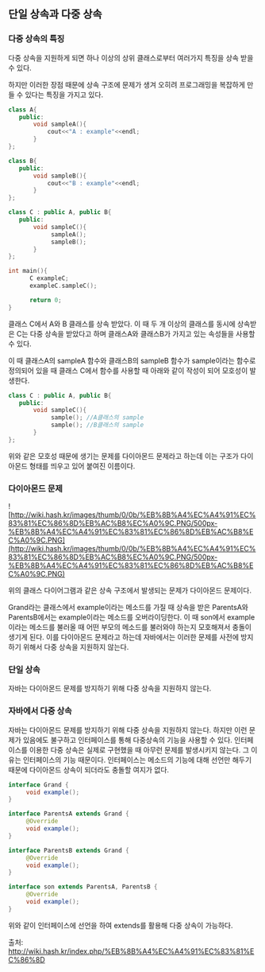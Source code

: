 ## 단일 상속과 다중 상속

### 다중 상속의 특징
다중 상속을 지원하게 되면 하나 이상의 상위 클래스로부터 여러가지 특징을 상속 받을 수 있다. 

하지만 이러한 장점 때문에 상속 구조에 문제가 생겨 오히려 프로그래밍을 복잡하게 만들 수 있다는 특징을 가지고 있다.

```cpp
class A{
   public:
       void sampleA(){
           cout<<"A : example"<<endl;
       }
};

class B{
   public:
       void sampleB(){
           cout<<"B : example"<<endl;
       }
};

class C : public A, public B{
   public:
       void sampleC(){
            sampleA();
            sampleB();
       }
};

int main(){
      C exampleC;
      exampleC.sampleC();

      return 0;
}

```

클래스 C에서 A와 B 클래스를 상속 받았다. 이 때 두 개 이상의 클래스를 동시에 상속받은 C는 다중 상속을 받았다고 하며 클래스A와 클래스B가 가지고 있는 속성들을 사용할 수 있다.

이 때 클래스A의 sampleA 함수와 클래스B의 sampleB 함수가 sample이라는 함수로 정의되어 있을 때 클래스 C에서 함수를 사용할 때 아래와 같이 작성이 되어 모호성이 발생한다.

```cpp
class C : public A, public B{
   public:
       void sampleC(){
            sample(); //A클래스의 sample
            sample(); //B클래스의 sample
       }
};
```

위와 같은 모호성 때문에 생기는 문제를 다이아몬드 문제라고 하는데 이는 구조가 다이아몬드 형태를 띄우고 있어 붙여진 이름이다.

### **다이아몬드 문제**

![http://wiki.hash.kr/images/thumb/0/0b/%EB%8B%A4%EC%A4%91%EC%83%81%EC%86%8D%EB%AC%B8%EC%A0%9C.PNG/500px-%EB%8B%A4%EC%A4%91%EC%83%81%EC%86%8D%EB%AC%B8%EC%A0%9C.PNG](http://wiki.hash.kr/images/thumb/0/0b/%EB%8B%A4%EC%A4%91%EC%83%81%EC%86%8D%EB%AC%B8%EC%A0%9C.PNG/500px-%EB%8B%A4%EC%A4%91%EC%83%81%EC%86%8D%EB%AC%B8%EC%A0%9C.PNG)

위의 클래스 다이어그램과 같은 상속 구조에서 발생되는 문제가 다이아몬드 문제이다. 

Grand라는 클래스에서 example이라는 메소드를 가질 때 상속을 받은 ParentsA와 ParentsB에서는 example이라는 메소드를 오버라이딩한다. 이 때 son에서 example이라는 메소드를 불러올 때 어떤 부모의 메소드를 불러와야 하는지 모호해져서 충돌이 생기게 된다. 이를 다이아몬드 문제라고 하는데 자바에서는 이러한 문제를 사전에 방지하기 위해서 다중 상속을 지원하지 않는다.

### 단일 상속

자바는 다이아몬드 문제를 방지하기 위해 다중 상속을 지원하지 않는다.

### 자바에서 다중 상속

자바는 다이아몬드 문제를 방지하기 위해 다중 상속을 지원하지 않는다. 하지만 이런 문제가 있음에도 불구하고 인터페이스를 통해 다중상속의 기능을 사용할 수 있다. 인터페이스를 이용한 다중 상속은 실제로 구현했을 때 아무런 문제를 발생시키지 않는다. 그 이유는 인터페이스의 기능 때문이다. 인터페이스는 메소드의 기능에 대해 선언만 해두기 때문에 다이아몬드 상속이 되더라도 충돌할 여지가 없다.

```java
interface Grand {
     void example();
}

interface ParentsA extends Grand {
     @Override
     void example();
}

interface ParentsB extends Grand {
     @Override
     void example();
}

interface son extends ParentsA, ParentsB {
     @Override
     void example();
}

```

위와 같이 인터페이스에 선언을 하여 extends를 활용해 다중 상속이 가능하다.

출처: http://wiki.hash.kr/index.php/%EB%8B%A4%EC%A4%91%EC%83%81%EC%86%8D